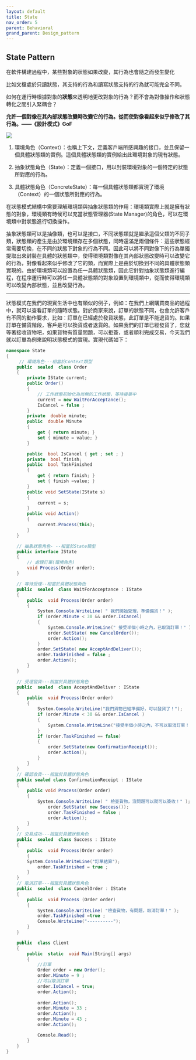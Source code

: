 ```yaml
---
layout: default
title: State
nav_order: 5
parent: Behavioral
grand_parent: Design_pattern
---
```


## State Pattern

在軟件構建過程中，某些對象的狀態如果改變，其行為也會隨之而發生變化

比如文檔處於只讀狀態，其支持的行為和讀寫狀態支持的行為就可能完全不同。

如何在運行時根據對象的**狀態**來透明地更改對象的行為？而不會為對像操作和狀態轉化之間引入緊耦合？

**允許一個對像在其內部狀態改變時改變它的行為。從而使對像看起來似乎修改了其行為。——《設計模式》GoF**

![](https://images2017.cnblogs.com/blog/1048776/201712/1048776-20171213142649316-954765387.png)

1. 環境角色（Context）：也稱上下文，定義客戶端所感興趣的接口，並且保留一個具體狀態類的實例。這個具體狀態類的實例給出此環境對象的現有狀態。

2. 抽象狀態角色（State）：定義一個接口，用以封裝環境對象的一個特定的狀態所對應的行為。
3. 具體狀態角色（ConcreteState）：每一個具體狀態類都實現了環境（Context）的一個狀態所對應的行為。

在狀態模式結構中需要理解環境類與抽象狀態類的作用：環境類實際上就是擁有狀態的對象，環境類有時候可以充當狀態管理器(State Manager)的角色，可以在環境類中對狀態進行切換操作。   

抽象狀態類可以是抽像類，也可以是接口，不同狀態類就是繼承這個父類的不同子類，狀態類的產生是由於環境類存在多個狀態，同時還滿足兩個條件：這些狀態經常需要切換，在不同的狀態下對象的行為不同。因此可以將不同對像下的行為單獨提取出來封裝在具體的狀態類中，使得環境類對像在其內部狀態改變時可以改變它的行為，對像看起來似乎修改了它的類，而實際上是由於切換到不同的具體狀態類實現的。由於環境類可以設置為任一具體狀態類，因此它針對抽象狀態類進行編程，在程序運行時可以將任一具體狀態類的對象設置到環境類中，從而使得環境類可以改變內部狀態，並且改變行為。

---

狀態模式在我們的現實生活中也有類似的例子，例如：在我們上網購買商品的過程中，就可以查看訂單的隨時狀態。對於商家來說，訂單的狀態不同，也會允許客戶有不同的動作要求，比如：訂單在已經處於發貨狀態，此訂單是不能退貨的。如果訂單在備貨階段，客戶是可以換貨或者退貨的。如果我們的訂單已經發貨了，您就等著接收貨物吧，如果貨物有質量問題，可以拒簽，或者順利完成交易，今天我們就以訂單為例來說明狀態模式的實現。實現代碼如下：

```c#
namespace State
{
     // 環境角色---相當於Context類型
    public  sealed  class Order
    {
        private IState current;
        public Order()
        {
            // 工作狀態初始化為尚無的工作狀態，等待接單中
            current = new WaitForAcceptance();
            IsCancel = false ;
        }
        private  double minute;
        public  double Minute
        {
            get { return minute; }
            set { minute = value; }
        }

        public  bool IsCancel { get ; set ; }
        private  bool finish;
        public  bool TaskFinished
        {
            get { return finish; }
            set { finish =value; }
        }
        public void SetState(IState s)
        {
            current = s;
        }
        public void Action()
        {
            current.Process(this);
        }
    }

    // 抽象狀態角色- --相當於State類型
    public interface IState
    {
        // 處理訂單(環境角色)
        void Process(Order order);
    }

    // 等待受理--相當於具體狀態角色
    public  sealed  class WaitForAcceptance : IState
    {
        public  void Process(Order order)
        {
            System.Console.WriteLine( " 我們開始受理，準備備貨！" );
            if (order.Minute < 30 && order.IsCancel)
            {
                System.Console.WriteLine(" 接受半個小時之內，已取消訂單！" );
                order.SetState( new CancelOrder());
                order.Action();
            }
            order.SetState( new AcceptAndDeliver());
            order.TaskFinished = false ;
            order.Action();
        }
    }

    // 受理發貨---相當於具體狀態角色
    public  sealed  class AcceptAndDeliver : IState
    {
        public  void Process(Order order)
        {
            System.Console.WriteLine("我們貨物已經準備好，可以發貨了！");
            if (order.Minute < 30 && order.IsCancel )
            {
                System.Console.WriteLine("接受半個小時之內，不可以取消訂單！");
            }
            if (order.TaskFinished == false)
            {
                order.SetState(new ConfirmationReceipt());
                order.Action();
            }
        }
    }
    // 確認收貨---相當於具體狀態角色
    public sealed class ConfirmationReceipt : IState
    {
        public void Process(Order order)
        {
            System.Console.WriteLine( " 檢查貨物，沒問題可以就可以簽收！" );
                order.SetState( new Success());
                order.TaskFinished = false ;
                order.Action();
        }
    }
    // 交易成功---相當於具體狀態角色
    public  sealed  class Success : IState
    {
        public  void Process(Order order)
        {
        System.Console.WriteLine("訂單結算");
            order.TaskFinished = true ;
        }
    }
    // 取消訂單---相當於具體狀態角色
    public  sealed  class CancelOrder : IState
    {
        public  void Process (Order order)
        {
            System.Console.WriteLine( "檢查貨物，有問題，取消訂單！" );
            order.TaskFinished =true ;
            Console.WriteLine("----------");
        }
    }

    public  class Client
    {
        public  static  void Main(String[] args)
        {
            //訂單
            Order order = new Order();
            order.Minute = 9 ;
            //可以取消訂單
            order.IsCancel = true;
            order.Action();
           
            order.Action();
            order.Minute = 33 ;
            order.Action();
            order.Minute = 43 ;
            order.Action();

            Console.Read();
        }
    }
}

```